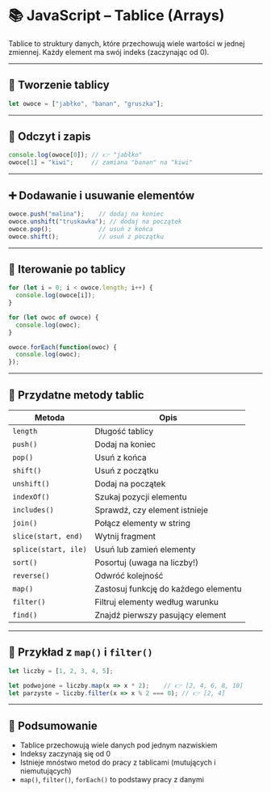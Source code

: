# 📚 JavaScript – Tablice (Arrays)

Tablice to struktury danych, które przechowują wiele wartości w jednej zmiennej. Każdy element ma swój indeks (zaczynając od 0).

---

## 🔹 Tworzenie tablicy

```js
let owoce = ["jabłko", "banan", "gruszka"];
```

---

## 📖 Odczyt i zapis

```js
console.log(owoce[0]); // 👉 "jabłko"
owoce[1] = "kiwi";     // zamiana "banan" na "kiwi"
```

---

## ➕ Dodawanie i usuwanie elementów

```js
owoce.push("malina");    // dodaj na koniec
owoce.unshift("truskawka"); // dodaj na początek
owoce.pop();             // usuń z końca
owoce.shift();           // usuń z początku
```

---

## 🔁 Iterowanie po tablicy

```js
for (let i = 0; i < owoce.length; i++) {
  console.log(owoce[i]);
}

for (let owoc of owoce) {
  console.log(owoc);
}

owoce.forEach(function(owoc) {
  console.log(owoc);
});
```

---

## 🧰 Przydatne metody tablic

| Metoda           | Opis                                        |
|------------------|---------------------------------------------|
| `length`         | Długość tablicy                             |
| `push()`         | Dodaj na koniec                             |
| `pop()`          | Usuń z końca                                |
| `shift()`        | Usuń z początku                             |
| `unshift()`      | Dodaj na początek                           |
| `indexOf()`      | Szukaj pozycji elementu                     |
| `includes()`     | Sprawdź, czy element istnieje               |
| `join()`         | Połącz elementy w string                    |
| `slice(start, end)` | Wytnij fragment                          |
| `splice(start, ile)` | Usuń lub zamień elementy                |
| `sort()`         | Posortuj (uwaga na liczby!)                 |
| `reverse()`      | Odwróć kolejność                            |
| `map()`          | Zastosuj funkcję do każdego elementu        |
| `filter()`       | Filtruj elementy według warunku             |
| `find()`         | Znajdź pierwszy pasujący element            |

---

## 🧪 Przykład z `map()` i `filter()`

```js
let liczby = [1, 2, 3, 4, 5];

let podwojone = liczby.map(x => x * 2);    // 👉 [2, 4, 6, 8, 10]
let parzyste = liczby.filter(x => x % 2 === 0); // 👉 [2, 4]
```

---

## 🧠 Podsumowanie

- Tablice przechowują wiele danych pod jednym nazwiskiem
- Indeksy zaczynają się od 0
- Istnieje mnóstwo metod do pracy z tablicami (mutujących i niemutujących)
- `map()`, `filter()`, `forEach()` to podstawy pracy z danymi

